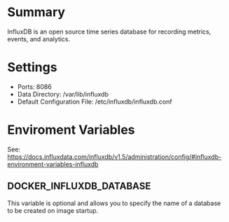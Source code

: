# Summary
InfluxDB is an open source time series database for recording metrics, events, and analytics.

# Settings
- Ports: 8086
- Data Directory: /var/lib/influxdb
- Default Configuration File: /etc/influxdb/influxdb.conf

# Enviroment Variables
See: https://docs.influxdata.com/influxdb/v1.5/administration/config/#influxdb-environment-variables-influxdb

## DOCKER_INFLUXDB_DATABASE
This variable is optional and allows you to specify the name of a database to be created on image startup.
